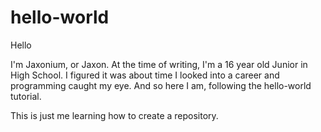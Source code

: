 # hello-world

Hello

I'm Jaxonium, or Jaxon. At the time of writing, I'm a 16 year old Junior in High School.
I figured it was about time I looked into a career and programming caught my eye.
And so here I am, following the hello-world tutorial.

This is just me learning how to create a repository.

